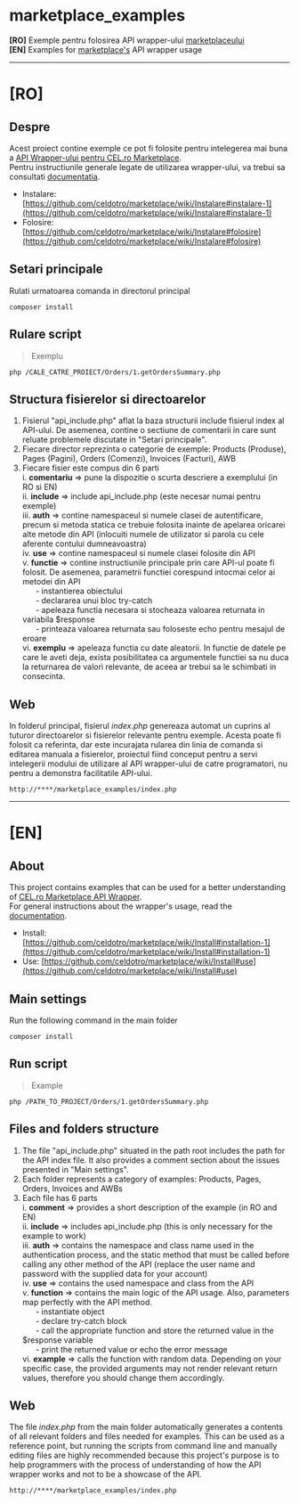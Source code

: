 # marketplace_examples
**[RO]** Exemple pentru folosirea API wrapper-ului [marketplaceului](https://github.com/celdotro/marketplace)  
**[EN]** Examples for [marketplace's](https://github.com/celdotro/marketplace) API wrapper usage
___
# [RO]

## Despre
Acest proiect contine exemple ce pot fi folosite pentru intelegerea mai buna a [API Wrapper-ului pentru CEL.ro Marketplace](https://github.com/celdotro/marketplace).  
Pentru instructiunile generale legate de utilizarea wrapper-ului, va trebui sa consultati [documentatia](https://github.com/celdotro/marketplace/wiki/Prima-pagina).  
* Instalare: [https://github.com/celdotro/marketplace/wiki/Instalare#instalare-1](https://github.com/celdotro/marketplace/wiki/Instalare#instalare-1)
* Folosire: [https://github.com/celdotro/marketplace/wiki/Instalare#folosire](https://github.com/celdotro/marketplace/wiki/Instalare#folosire)

## Setari principale
Rulati urmatoarea comanda in directorul principal  
```
composer install
``` 

## Rulare script
>Exemplu
```
php /CALE_CATRE_PROIECT/Orders/1.getOrdersSummary.php
```

## Structura fisierelor si directoarelor
1. Fisierul "api_include.php" aflat la baza structurii include fisierul index al API-ului. De asemenea, contine o sectiune de comentarii in care sunt reluate problemele discutate in "Setari principale".  
2. Fiecare director reprezinta o categorie de exemple: Products (Produse), Pages (Pagini), Orders (Comenzi), Invoices (Facturi), AWB  
3. Fiecare fisier este compus din 6 parti  
    i. **comentariu** => pune la dispozitie o scurta descriere a exemplului (in RO si EN)  
    ii. **include** => include api_include.php (este necesar numai pentru exemple)  
    iii. **auth** => contine namespaceul si numele clasei de autentificare, precum si metoda statica ce trebuie folosita inainte de apelarea oricarei alte metode din API (inlocuiti numele de utilizator si parola cu cele aferente contului dumneavoastra)  
    iv. **use** => contine namespaceul si numele clasei folosite din API  
    v. **functie** => contine instructiunile principale prin care API-ul poate fi folosit. De asemenea, parametrii functiei corespund intocmai celor ai metodei din API  
&nbsp;&nbsp;&nbsp;&nbsp;&nbsp;&nbsp;- instantierea obiectului  
&nbsp;&nbsp;&nbsp;&nbsp;&nbsp;&nbsp;- declararea unui bloc try-catch  
&nbsp;&nbsp;&nbsp;&nbsp;&nbsp;&nbsp;- apeleaza functia necesara si stocheaza valoarea returnata in variabila $response  
&nbsp;&nbsp;&nbsp;&nbsp;&nbsp;&nbsp;- printeaza valoarea returnata sau foloseste echo pentru mesajul de eroare  
    vi. **exemplu** => apeleaza functia cu date aleatorii. In functie de datele pe care le aveti deja, exista posibilitatea ca argumentele functiei sa nu duca la returnarea de valori relevante, de aceea ar trebui sa le schimbati in consecinta.  

## Web
In folderul principal, fisierul *index.php* genereaza automat un cuprins al tuturor directoarelor si fisierelor relevante pentru exemple. Acesta poate fi folosit ca referinta, dar este incurajata rularea din linia de comanda si editarea manuala a fisierelor, proiectul fiind conceput pentru a servi intelegerii modului de utilizare al API wrapper-ului de catre programatori, nu pentru a demonstra facilitatile API-ului.  

```
http://****/marketplace_examples/index.php
```
___
# [EN]

## About
This project contains examples that can be used for a better understanding of [CEL.ro Marketplace API Wrapper](https://github.com/celdotro/marketplace).  
For general instructions about the wrapper's usage, read the [documentation](https://github.com/celdotro/marketplace/wiki/First-page).  

* Install: [https://github.com/celdotro/marketplace/wiki/Install#installation-1](https://github.com/celdotro/marketplace/wiki/Install#installation-1)
* Use: [https://github.com/celdotro/marketplace/wiki/Install#use](https://github.com/celdotro/marketplace/wiki/Install#use)

## Main settings
Run the following command in the main folder  
```
composer install
``` 

## Run script
>Example
```
php /PATH_TO_PROJECT/Orders/1.getOrdersSummary.php
```

## Files and folders structure
1. The file "api_include.php" situated in the path root includes the path for the API index file. It also provides a comment section about the issues presented in "Main settings".  
2. Each folder represents a category of examples: Products, Pages, Orders, Invoices and AWBs  
3. Each file has 6 parts  
    i. **comment** => provides a short description of the example (in RO and EN)  
    ii. **include** => includes api_include.php (this is only necessary for the example to work)  
    iii. **auth** => contains the namespace and class name used in the authentication process, and the static method that must be called before calling any other method of the API (replace the user name and password with the supplied data for your account)  
    iv. **use** => contains the used namespace and class from the API  
    v. **function** => contains the main logic of the API usage. Also, parameters map perfectly with the API method.  
&nbsp;&nbsp;&nbsp;&nbsp;&nbsp;&nbsp;- instantiate object  
&nbsp;&nbsp;&nbsp;&nbsp;&nbsp;&nbsp;- declare try-catch block  
&nbsp;&nbsp;&nbsp;&nbsp;&nbsp;&nbsp;- call the appropriate function and store the returned value in the $response variable  
&nbsp;&nbsp;&nbsp;&nbsp;&nbsp;&nbsp;- print the returned value or echo the error message  
    vi. **example** => calls the function with random data. Depending on your specific case, the provided arguments may not render relevant return values, therefore you should change them accordingly.

## Web
The file *index.php* from the main folder automatically generates a contents of all relevant folders and files needed for examples. This can be used as a reference point, but running the scripts from command line and manually editing files are highly recommended because this project's purpose is to help programmers with the process of understanding of how the API wrapper works and not to be a showcase of the API.  

```
http://****/marketplace_examples/index.php
```